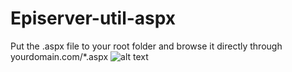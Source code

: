 # Episerver-util-aspx

Put the .aspx file to your root folder and browse it directly through yourdomain.com/*.aspx
![alt text](https://i.imgur.com/shFPprR.png)

